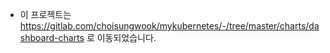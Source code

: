 * 이 프로젝트는 https://gitlab.com/choisungwook/mykubernetes/-/tree/master/charts/dashboard-charts 로 이동되었습니다.
